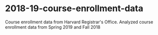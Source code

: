 # 2018-19-course-enrollment-data
Course enrollment data from Harvard Registrar's Office. Analyzed course enrollment data from Spring 2019 and Fall 2018

